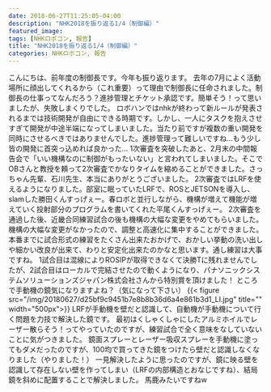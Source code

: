 ```yaml
---
date: 2018-06-27T11:25:05-04:00
description: "NHK2018を振り返る1/4（制御編）"
featured_image: 
tags: [NHKロボコン, 報告]
title: "NHK2018を振り返る1/4（制御編）"
categories: NHKロボコン, 報告
---
```


こんにちは、前年度の制御長です。今年も振り返ります。
去年の7月によく活動場所に顔出してくれるから（これ重要）って理由で制御長に任命されました。制御長の仕事ってなんだろう？進捗管理とチケット承認です。簡単そう！って思いましたが、失敗しまくりでした。
ロボハンではnhkが終わって新ルールが発表されるまでは技術開発が自由にできる時期です。しかし、一人にタスクを抱えさせすぎて開発が中途半端になってしまいました。当たり前ですが複数の重い開発を同時にさせるべきではありませんでした。進捗管理って難しいですね…もう少し皆の開発に首突っ込めれば良かった…
1次審査を突破したあと、2月末の中間報告会で「いい機構なのに制御がもったいない」と言われてしまいました。そこでOBさんと教授を頼って2次審査でかなりタイムを縮めることができました。さっちゃん先輩、石川先生、本当にありがとうございました。
2次審査ではLRFを使えるようになりました。部室に眠っていたLRFで、ROSとJETSONを導入し、slamした勝田くんすっげぇー。春ロボと並行しながら、機構が増えて機能が増えていく投射部分のプログラムを書いてくれた平尾くんすっげぇー。
2次審査を通過した後、近畿合同練習試合の後も機構の大幅な変更をやめてもらいました。機構の大幅な変更がなかったので、調整と高速化に集中することができました。
本番までに試合形式の練習をたくさん出来たおかげで、おかしい挙動の洗い出しや細かい改良が出来て、わりと安定化出来たのかなと思います。通し練習は大事ですね。
1試合目は混線によりROSIPが取得できなくて決勝Tに残れませんでしたが、2試合目はローカルで完結させたので動くようになり、パナソニックシステムソリューションズジャパン株式会社さんから特別賞を頂けました！
ところで手動機の鏡気になりますよね？（気になって下さい）
{{< figure src="/img/20180627/d25bf9c9451b7e8b8b36d6a4e861b3d1_LI.jpg" title="" width="500px">}}
LRFが手動機を壁だと認識して、自動機が手動機について行く問題を力技で解決した鏡です。
最初はくしゃくしゃにしたアルミホイルでレーザー散らそう！ってやっていたのですが、練習試合で全く意味をなしていないことに気がつきました。
鏡面スプレーとレーザー吸収スプレーを手動機に塗ってもダメだったのですが、100均で買ってきた鏡をつけたら壁だと認識しなくなりました（やりました！）
一見解決したように思ったのですが、鏡に映る壁を認識して存在しない壁を作ってしまい（LRFの内部構造とおなじですね）、結局鏡を斜めに配置することで解決しました。
馬鹿みたいですねw